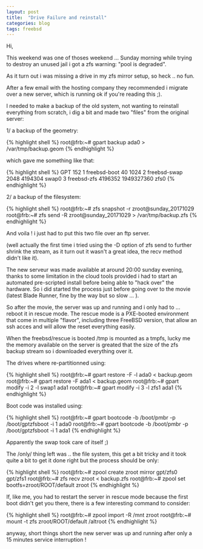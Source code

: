 ```yaml
---
layout: post
title:  "Drive Failure and reinstall"
categories: blog
tags: freebsd
---
```


Hi,

This weekend was one of thoses weekend ... Sunday morning while trying to destroy an unused jail i got a zfs warning: "pool is degraded".

As it turn out i was missing a drive in my zfs mirror setup, so heck .. no fun.

After a few email with the hosting company they recommended i migrate over a new server, which is running ok if you're reading this ;).

I needed to make a backup of the old system, not wanting to reinstall everything from scratch, i dig a bit and made two "files" from the original server:

1/ a backup of the geometry:

{% highlight shell %}
root@frb:~# gpart backup ada0 > /var/tmp/backup.geom
{% endhighlight %}

which gave me something like that:

{% highlight shell %}
  GPT 152
  1   freebsd-boot         40       1024
  2   freebsd-swap       2048    4194304 swap0
  3   freebsd-zfs    4196352 1949327360 zfs0
{% endhighlight %}

2/ a backup of the filesystem:

{% highlight shell %}
root@frb:~# zfs snapshot -r zroot@sunday_20171029
root@frb:~# zfs send -R zroot@sunday_20171029 > /var/tmp/backup.zfs
{% endhighlight %}

And voila ! i just had to put this two file over an ftp server.

(well actually the first time i tried using the -D option of zfs send to further shrink the stream, as it turn out it wasn't a great idea, the recv method didn't like it).

The new serveur was made available at around 20:00 sunday evening, thanks to some limitation in the cloud tools provided i had to start an automated pre-scripted install before being able to "hack over" the hardware. So i did started the process just before going over to the movie (latest Blade Runner, fine by the way but so slow ... ).

So after the movie, the server was up and running and i only had to ... reboot it in rescue mode. The rescue mode is a PXE-booted environment that come in multiple "flavor", including three FreeBSD version, that allow an ssh acces and will allow the reset everything easily.

When the freebsd/rescue is booted /tmp is mounted as a tmpfs, lucky me the memory available on the server is greated that the size of the zfs backup stream so i downloaded everything over it.

The drives where re-partitionned using:

{% highlight shell %}
root@frb:~# gpart restore -F -l ada0 < backup.geom
root@frb:~# gpart restore -F ada1 < backup.geom
root@frb:~# gpart modify -i 2 -l swap1 ada1
root@frb:~# gpart modify -i 3 -l zfs1 ada1
{% endhighlight %}

Boot code was installed using:

{% highlight shell %}
root@frb:~# gpart bootcode -b /boot/pmbr -p /boot/gptzfsboot -i 1 ada0
root@frb:~# gpart bootcode -b /boot/pmbr -p /boot/gptzfsboot -i 1 ada1
{% endhighlight %}

Apparently the swap took care of itself ;)

The /only/ thing left was .. the file system, this get a bit tricky and it took quite a bit to get it done right but the process should be only:

{% highlight shell %}
root@frb:~# zpool create zroot mirror gpt/zfs0 gpt/zfs1
root@frb:~# zfs recv zroot < backup.zfs
root@frb:~# zpool set bootfs=zroot/ROOT/default zroot
{% endhighlight %}

If, like me, you had to restart the server in rescue mode because the first boot didn't get you there, there is a few interesting command to consider:

{% highlight shell %}
root@frb:~# zpool import -R /mnt zroot
root@frb:~# mount -t zfs zroot/ROOT/default /altroot
{% endhighlight %}

anyway, short things short the new server was up and running after only a 15 minutes service interruption !
